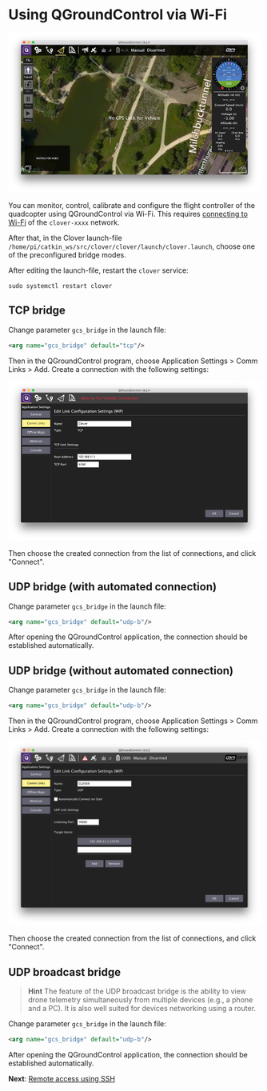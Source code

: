 Using QGroundControl via Wi-Fi
===

![QGroundControl](../assets/qground.png)

You can monitor, control, calibrate and configure the flight controller of the quadcopter using QGroundControl via Wi-Fi.
This requires [connecting to Wi-Fi](wifi.md) of the `clover-xxxx` network.

After that, in the Clover launch-file `/home/pi/catkin_ws/src/clover/clover/launch/clover.launch`, choose one of the preconfigured bridge modes.

After editing the launch-file, restart the `clover` service:

```(bash)
sudo systemctl restart clover
```

TCP bridge
---

Change parameter `gcs_bridge` in the launch file:

```xml
<arg name="gcs_bridge" default="tcp"/>
```

Then in the QGroundControl program, choose Application Settings > Comm Links > Add. Create a connection with the following settings:

![QGroundControl TCP connection](../assets/bridge_tcp.png)

Then choose the created connection from the list of connections, and click "Connect".

UDP bridge (with automated connection)
---

Change parameter `gcs_bridge` in the launch file:

```xml
<arg name="gcs_bridge" default="udp-b"/>
```

After opening the QGroundControl application, the connection should be established automatically.

UDP bridge (without automated connection)
---

Change parameter `gcs_bridge` in the launch file:

```xml
<arg name="gcs_bridge" default="udp-b"/>
```

Then in the QGroundControl program, choose Application Settings > Comm Links > Add. Create a connection with the following settings:

![QGroundControl UDP connection](../assets/bridge_udp.png)

Then choose the created connection from the list of connections, and click "Connect".

UDP broadcast bridge
---

> **Hint** The feature of the UDP broadcast bridge is the ability to view drone telemetry simultaneously from multiple devices (e.g., a phone and a PC). It is also well suited for devices networking using a router.

Change parameter `gcs_bridge` in the launch file:

```xml
<arg name="gcs_bridge" default="udp-b"/>
```

After opening the QGroundControl application, the connection should be established automatically.

**Next**: [Remote access using SSH](ssh.md)
